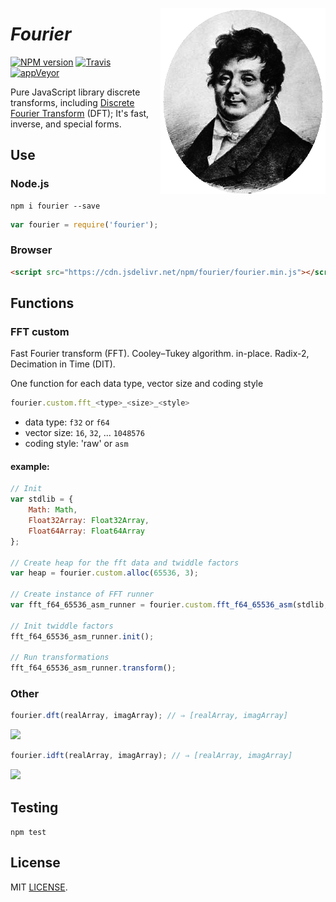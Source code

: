 <span><img align="right" src="logo.png"/></span>

# *Fourier*
[![NPM version](https://img.shields.io/npm/v/fourier.svg)](https://www.npmjs.org/package/fourier)
[![Travis](https://travis-ci.org/drom/fourier.svg)](https://travis-ci.org/drom/fourier)
[![appVeyor](https://ci.appveyor.com/api/projects/status/uly3uspj4w4rjw8q?svg=true)](https://ci.appveyor.com/project/drom/fourier)

Pure JavaScript library discrete transforms, including [Discrete Fourier Transform](http://en.wikipedia.org/wiki/Discrete_Fourier_transform) (DFT); It's fast, inverse, and special forms.

## Use
### Node.js

```
npm i fourier --save
```

```js
var fourier = require('fourier');
```

### Browser

```html
<script src="https://cdn.jsdelivr.net/npm/fourier/fourier.min.js"></script>
```

## Functions
### FFT custom
Fast Fourier transform (FFT). Cooley–Tukey algorithm. in-place. Radix-2, Decimation in Time (DIT).

One function for each data type, vector size and coding style

```js
fourier.custom.fft_<type>_<size>_<style>
```

- data type: `f32` or `f64`
- vector size: `16`, `32`, ... `1048576`
- coding style: 'raw' or `asm`

#### example:

```js
// Init
var stdlib = {
    Math: Math,
    Float32Array: Float32Array,
    Float64Array: Float64Array
};

// Create heap for the fft data and twiddle factors
var heap = fourier.custom.alloc(65536, 3);

// Create instance of FFT runner
var fft_f64_65536_asm_runner = fourier.custom.fft_f64_65536_asm(stdlib, null, heap);

// Init twiddle factors
fft_f64_65536_asm_runner.init();

// Run transformations
fft_f64_65536_asm_runner.transform();
```

### Other

```js
fourier.dft(realArray, imagArray); // ⇒ [realArray, imagArray]
```

<a href="http://www.codecogs.com/eqnedit.php?latex=X_k=\sum_{n=0}^{N-1}x_n\cdot&space;e^{-i&space;2&space;\pi&space;k&space;n/N}" target="_blank"><img src="http://latex.codecogs.com/gif.latex?X_k%3D%5Csum_%7Bn%3D0%7D%5E%7BN-1%7Dx_n%5Ccdot%20e%5E%7B-i%202%20%5Cpi%20k%20n/N%7D" /></a>

```js
fourier.idft(realArray, imagArray); // ⇒ [realArray, imagArray]
```

<a href="http://www.codecogs.com/eqnedit.php?latex=\large&space;x_n=\frac{1}{N}\sum_{k=0}^{N-1}X_k\cdot&space;e^{i&space;2&space;\pi&space;kn/N}" target="_blank"><img src="http://latex.codecogs.com/gif.latex?%5Clarge%20x_n%3D%5Cfrac%7B1%7D%7BN%7D%5Csum_%7Bk%3D0%7D%5E%7BN-1%7DX_k%5Ccdot%20e%5E%7Bi%202%20%5Cpi%20kn/N%7D" /></a>

## Testing
`npm test`


## License
MIT [LICENSE](https://github.com/drom/fourier/blob/master/LICENSE).
